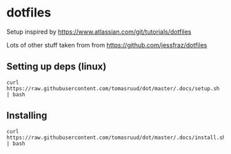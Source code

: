 # dotfiles
Setup inspired by https://www.atlassian.com/git/tutorials/dotfiles

Lots of other stuff taken from from https://github.com/jessfraz/dotfiles

## Setting up deps (linux)
```
curl https://raw.githubusercontent.com/tomasruud/dot/master/.docs/setup.sh | bash
```

## Installing
```
curl https://raw.githubusercontent.com/tomasruud/dot/master/.docs/install.sh | bash
```
